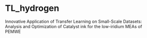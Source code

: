 # TL_hydrogen
Innovative Application of Transfer Learning on Small-Scale Datasets: Analysis and Optimization of Catalyst ink for the low-iridium MEAs of PEMWE
